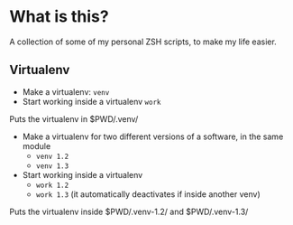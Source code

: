 What is this?
=============

A collection of some of my personal ZSH scripts, to make my life easier.


Virtualenv
----------

- Make a virtualenv:
    ```venv```
- Start working inside a virtualenv
    ```work```

Puts the virtualenv in $PWD/.venv/

- Make a virtualenv for two different versions of a software, in the same module
    - ```venv 1.2```
    - ```venv 1.3```
- Start working inside a virtualenv
    - ```work 1.2```
    - ```work 1.3``` (it automatically deactivates if inside another venv)

Puts the virtualenv inside $PWD/.venv-1.2/ and $PWD/.venv-1.3/
